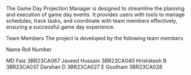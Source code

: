 The Game Day Projection Manager is designed to streamline the planning and execution of game day events. It provides users with tools to manage schedules, track tasks, and coordinate with team members effectively, ensuring a successful game day experience.

Team Members The project is developed by the following team members

Name		              	Roll Number

MD Faiz	                3BR23CA067
Javeed Hussain  	      3BR23CA040
Hrishikesh B	     	    3BR23CA037
Darshan D		            3BR23CA027
E Goutham		            3BR23CA028
